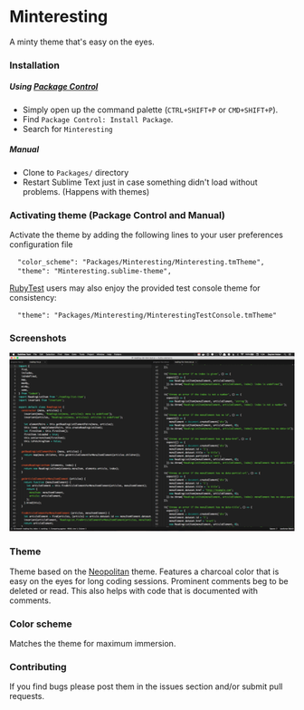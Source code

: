 # Minteresting
A minty theme that's easy on the eyes.

### Installation

##### Using [Package Control](https://sublime.wbond.net/)

+ Simply open up the command palette (`CTRL+SHIFT+P` or `CMD+SHIFT+P`).
+ Find `Package Control: Install Package`.
+ Search for `Minteresting`

##### Manual

+ Clone to `Packages/` directory
+ Restart Sublime Text just in case something didn't load without problems. (Happens with themes)

### Activating theme (Package Control and Manual)

Activate the theme by adding the following lines to your user preferences configuration file

      "color_scheme": "Packages/Minteresting/Minteresting.tmTheme",
      "theme": "Minteresting.sublime-theme",
      
[RubyTest](https://packagecontrol.io/packages/RubyTest) users may also enjoy the provided test console theme for consistency:

      "theme": "Packages/Minteresting/MinterestingTestConsole.tmTheme"
      
### Screenshots

![Minteresting screenshot](https://raw.githubusercontent.com/daytonn/Minteresting/master/screenshot.png "Minteresting screenshot")

### Theme

Theme based on the [Neopolitan](https://github.com/daytonn/Neopolitan) theme. Features a charcoal color that is easy on the eyes for long coding sessions. Prominent comments beg to be deleted or read. This also helps with code that is documented with comments.

### Color scheme

Matches the theme for maximum immersion.


### Contributing

If you find bugs please post them in the issues section and/or submit pull requests.
